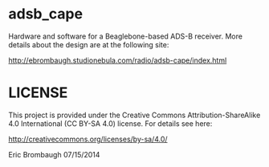 adsb_cape
=========

Hardware and software for a Beaglebone-based ADS-B receiver. More details
about the design are at the following site:

http://ebrombaugh.studionebula.com/radio/adsb-cape/index.html

LICENSE
=======

This project is provided under the Creative Commons Attribution-ShareAlike
4.0 International (CC BY-SA 4.0) license. For details see here:

http://creativecommons.org/licenses/by-sa/4.0/

Eric Brombaugh 07/15/2014
